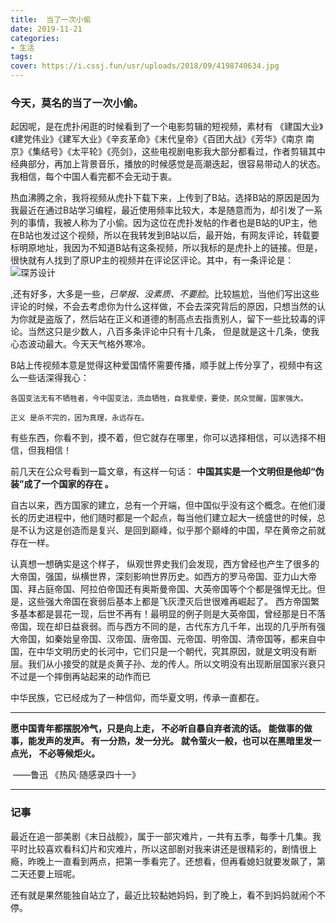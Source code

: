 ```yaml
---
title:  当了一次小偷
date: 2019-11-21
categories:
- 生活
tags:
cover: https://i.cssj.fun/usr/uploads/2018/09/4198740634.jpg
---
```


### 今天，莫名的当了一次小偷。

起因呢，是在虎扑闲逛的时候看到了一个电影剪辑的短视频，素材有 《建国大业》《建党伟业》《建军大业》《辛亥革命》《末代皇帝》《百团大战》《芳华》《南京 南京》《集结号》《太平轮》《亮剑》，这些电视剧电影我大部分都看过，作者剪辑其中经典部分，再加上背景音乐，播放的时候感觉是高潮迭起，很容易带动人的状态。我相信，每个中国人看完都不会无动于衷。

热血沸腾之余，我将视频从虎扑下载下来，上传到了B站。选择B站的原因是因为我最近在通过B站学习编程，最近使用频率比较大，本是随意而为，却引发了一系列的事情，我被人称为了小偷。因为这位在虎扑发帖的作者也是B站的UP主，他在B站也发过这个视频，所以在我转发到B站以后，最开始，有网友评论，转载要标明原地址，我因为不知道B站有这条视频，所以我标的是虎扑上的链接。但是，很快就有人找到了原UP主的视频并在评论区评论。其中，有一条评论是：![琛苏设计]( https://i.cssj.fun/usr/hugo/11/1.png )

,还有好多，大多是一些，*已举报、没素质、不要脸*。比较尴尬，当他们写出这些评论的时候，不会去考虑你为什么这样做，不会去深究背后的原因，只想当然的认为你就是盗版了，然后站在正义和道德的制高点去指责别人，留下一些比较毒的评论。当然这只是少数人，八百多条评论中只有十几条， 但是就是这十几条，使我心态波动最大。今天天气格外寒冷。

B站上传视频本意是觉得这种爱国情怀需要传播，顺手就上传分享了，视频中有这么一些话深得我心：

`各国变法无有不牺牲者，今中国变法，流血牺牲，自我辈使，要使，民众觉醒，国家强大。`

`正义 是杀不完的，因为真理，永远存在。`

有些东西，你看不到，摸不着，但它就存在哪里，你可以选择相信，可以选择不相信，但我相信！



前几天在公众号看到一篇文章，有这样一句话： **中国其实是一个文明但是他却“伪装”成了一个国家的存在 。**

 自古以来，西方国家的建立，总有一个开端，但中国似乎没有这个概念。在他们漫长的历史进程中，他们随时都是一个起点，每当他们建立起大一统盛世的时候，总是不认为这是创造而是复兴、是回到巅峰，似乎那个巅峰的中国，早在黄帝之前就存在一样。 

认真想一想确实是这个样子， 纵观世界史我们会发现，西方曾经也产生了很多的大帝国，强国，纵横世界，深刻影响世界历史。如西方的罗马帝国、亚力山大帝国、拜占庭帝国、阿拉伯帝国还有奥斯曼帝国、大英帝国等个个都是强悍无比。但是，这些强大帝国在衰弱后基本上都是飞灰湮灭后世很难再崛起了。  西方帝国繁多基本都是昙花一现，后世不再有！最明显的例子则是大英帝国，曾经那是日不落帝国，现在却日益衰弱。而与西方不同的是，古代东方几千年，出现的几乎所有强大帝国，如秦始皇帝国、汉帝国、唐帝国、元帝国、明帝国、清帝国等，都来自中国，在中华文明历史的长河中，它们只是一个朝代，究其原因，就是文明没有断层。我们从小接受的就是炎黄子孙、龙的传人。所以文明没有出现断层国家兴衰只不过是一个摔倒再站起来的动作而已 

中华民族，它已经成为了一种信仰，而华夏文明，传承一直都在。

---

 **愿中国青年都摆脱冷气，只是向上走， 不必听自暴自弃者流的话。 能做事的做事，能发声的发声。 有一分热，发一分光。 就令萤火一般，也可以在黑暗里发一点光， 不必等候炬火。**                  

​                                             ——鲁迅 《热风·随感录四十一》 

---

### 记事

最近在追一部美剧《末日战舰》，属于一部灾难片，一共有五季，每季十几集。我平时比较喜欢看科幻片和灾难片，所以这部剧对我来讲还是很精彩的，剧情很上瘾，昨晚上一直看到两点，把第一季看完了。还想看，但再看媳妇就要发飙了，第二天还要上班呢。

还有就是果然能独自站立了，最近比较黏她妈妈，到了晚上，看不到妈妈就闹个不停。